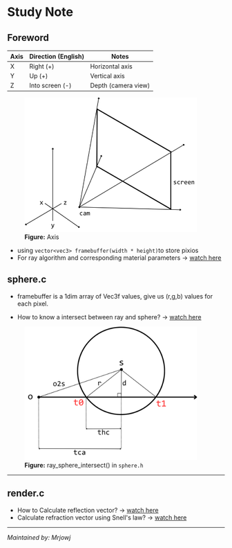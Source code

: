 # Study Note
## Foreword
| Axis     | Direction (English) | Notes              |
|----------|---------------------|--------------------|
| X        | Right (+)           | Horizontal axis    |
| Y        | Up (+)              | Vertical axis      |
| Z        | Into screen (-)     | Depth (camera view)|
<figure>
  <img src="docs/screen.png" alt="Axis" width="400">
  <figcaption><b>Figure:</b> Axis</figcaption>
</figure>

- using `vector<vec3> framebuffer(width * height)`to store pixios
- For ray algorithm and corresponding material parameters
  -> [watch here](docs/algorithm&material.pdf)
## sphere.c

- framebuffer is a 1dim array of Vec3f values, give us (r,g,b) values for each pixel. 

- How to know a intersect between ray and sphere?
  -> [watch here](http://www.lighthouse3d.com/tutorials/maths/ray-sphere-intersection/)

<figure>
  <img src="docs/r.png" alt="ray_sphere_intersect() in sphere.h" width="400">
  <figcaption><b>Figure:</b> ray_sphere_intersect() in <code>sphere.h</code></figcaption>
</figure>

---
## render.c
- How to Calculate reflection vector?
  -> [watch here](https://zhuanlan.zhihu.com/p/555451478)
- Calculate refraction vector using Snell's law?
  -> [watch here](https://byjus.com/physics/law-refraction-snells-law/)

---



*Maintained by: Mrjowj*